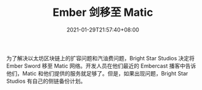 ﻿---
title: "Ember 剑移至 Matic"
date: 2021-01-29T21:57:40+08:00
lastmod: 2021-01-29T16:45:40+08:00
draft: false
authors: ["Zoe"]
description: "为了解决以太坊区块链上的扩容问题和汽油费问题，Bright Star Studios 决定将 Ember Sword 移至 Matic 网络。开发人员在他们最近的 Embercast 播客中告诉他们，Matic 和他们提供的服务就足够了。但是，如果出现问题，Bright Star Studios 有自己的侧链备份计划。"
featuredImage: "ember-sword-moving-to-matic.png"
tags: ["Racing Games","赛车游戏","Play to Earn"]
categories: ["news"]
news: ["赛车游戏"]
weight: 
lightgallery: true
pinned: false
recommend: false
recommend1: false
---

为了解决以太坊区块链上的扩容问题和汽油费问题，Bright Star Studios 决定将 Ember Sword 移至 Matic 网络。开发人员在他们最近的 Embercast 播客中告诉他们，Matic 和他们提供的服务就足够了。但是，如果出现问题，Bright Star Studios 有自己的侧链备份计划。

<!--more-->

